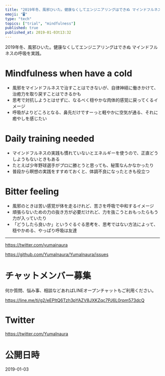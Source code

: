```yaml
---
title: "2019年冬、風邪ひいた。健康なくしてエンジニアリングはできぬ マインドフルネスの呼吸を実践。"
emoji: "🖥"
type: "tech"
topics: ["trial", "mindfulness"]
published: true
published_at: 2019-01-03t13:32
---
```


2019年冬、風邪ひいた。健康なくしてエンジニアリングはできぬ マインドフルネスの呼吸を実践。

# Mindfulness when have a cold

- 風邪をマインドフルネスで治すことはできないが、自律神経に働きかけて、治癒力を取り戻すことはできるかも
- 思考で対抗しようとはせずに、なるべく穏やかな肉体的感覚に戻ってくるイメージ
- 呼吸がよりどころとなる、鼻先だけですーっと軽やかに空気が通る、それに癒やしを感じたい


# Daily training needed

- マインドフルネスの実践も慣れていないとエネルギーを使うので、正直どうしようもないときもある
- たとえば少年野球選手がプロに勝とうと思っても、秘策なんかなかったり
- 普段から瞑想の実践をすすめておくと、体調不良になったときも役立つ

# Bitter feeling

- 風邪のときは苦い感覚が体を走るけれど、苦さを呼吸で中和するイメージ
- 頑張らないための力の抜き方が必要だけれど、力を抜こうとおもったらもう力が入っていたり
- 「どうしたら良いか」というぐるぐる思考を、思考ではない方法によって、穏やかめる、やっぱり呼吸は友達

---

https://twitter.com/yumainaura

https://github.com/YumaInaura/YumaInaura/issues











<!-- Update From Qiita API -->

# チャットメンバー募集


何か質問、悩み事、相談などあればLINEオープンチャットもご利用ください。

https://line.me/ti/g2/eEPltQ6Tzh3pYAZV8JXKZqc7PJ6L0rpm573dcQ





# Twitter


https://twitter.com/YumaInaura


<!-- Update From Qiita API -->



# 公開日時

2019-01-03
